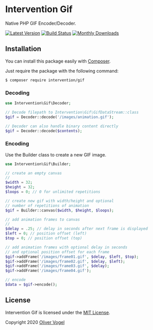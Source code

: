 # Intervention Gif

Native PHP GIF Encoder/Decoder.

[![Latest Version](https://img.shields.io/packagist/v/intervention/gif.svg)](https://packagist.org/packages/intervention/gif)
[![Build Status](https://travis-ci.org/Intervention/gif.png?branch=master)](https://travis-ci.org/Intervention/gif)
[![Monthly Downloads](https://img.shields.io/packagist/dm/intervention/gif.svg)](https://packagist.org/packages/intervention/gif/stats)

## Installation

You can install this package easily with [Composer](https://getcomposer.org/).

Just require the package with the following command:

    $ composer require intervention/gif



### Decoding

```php
use Intervention\Gif\Decoder;

// Decode filepath to Intervention\Gif\GifDataStream::class
$gif = Decoder::decode('/images/animation.gif');

// Decoder can also handle binary content directly
$gif = Decoder::decode($contents);
```

### Encoding

Use the Builder class to create a new GIF image.

```php
use Intervention\Gif\Builder;

// create an empty canvas
// 
$width = 32;
$height = 32;
$loops = 0; // 0 for unlimited repetitions

// create new gif with width/height and optional
// number of repetitions of animation
$gif = Builder::canvas($width, $height, $loops);

// add animation frames to canvas
// 
$delay = .25; // delay in seconds after next frame is displayed
$left = 0; // position offset (left)
$top = 0; // position offset (top)

// add animation frames with optional delay in seconds
// and optional position offset for each frame
$gif->addFrame('/images/frame01.gif', $delay, $left, $top);
$gif->addFrame('/images/frame02.gif', $delay, $left);
$gif->addFrame('/images/frame03.gif', $delay);
$gif->addFrame('/images/frame04.gif');

// encode
$data = $gif->encode();
```

## License

Intervention Gif is licensed under the [MIT License](http://opensource.org/licenses/MIT).

Copyright 2020 [Oliver Vogel](http://olivervogel.com/)
